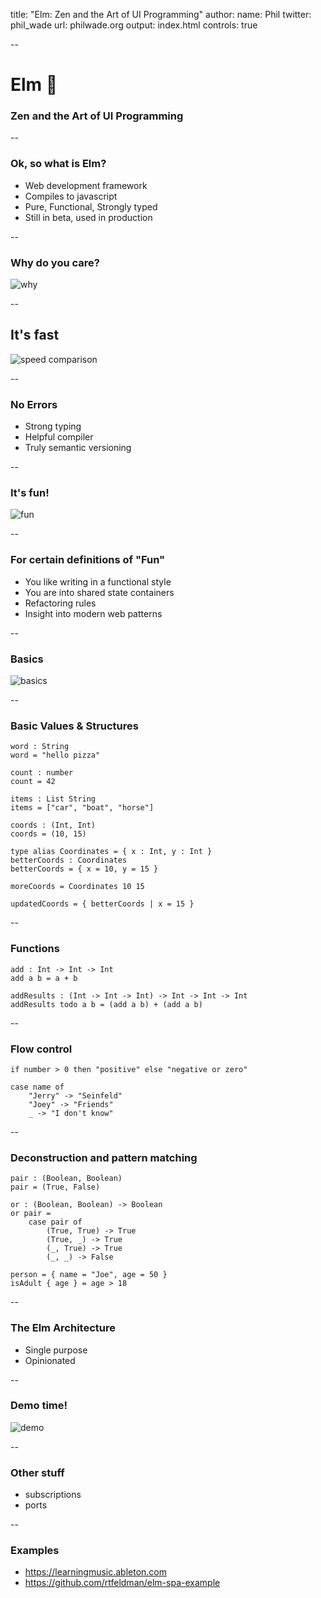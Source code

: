 title: "Elm: Zen and the Art of UI Programming"
author:
  name: Phil
  twitter: phil_wade
  url: philwade.org
output: index.html
controls: true

--

# Elm 🌳
### Zen and the Art of UI Programming

--

### Ok, so what is Elm?

* Web development framework
* Compiles to javascript
* Pure, Functional, Strongly typed
* Still in beta, used in production

--

### Why do you care?
![why](images/why.gif)

--

## It's fast

![speed comparison](images/speed.png)

--

### No Errors

* Strong typing
* Helpful compiler
* Truly semantic versioning

--

### It's fun!
![fun](images/fun.gif)

--

### For certain definitions of "Fun"
* You like writing in a functional style
* You are into shared state containers
* Refactoring rules
* Insight into modern web patterns

--

### Basics
![basics](images/basics.gif)

--

### Basic Values & Structures

    word : String
	word = "hello pizza"

	count : number
	count = 42

	items : List String
	items = ["car", "boat", "horse"]

	coords : (Int, Int)
	coords = (10, 15)

	type alias Coordinates = { x : Int, y : Int }
	betterCoords : Coordinates
	betterCoords = { x = 10, y = 15 }

	moreCoords = Coordinates 10 15

	updatedCoords = { betterCoords | x = 15 }

--

### Functions

	add : Int -> Int -> Int
	add a b = a + b

	addResults : (Int -> Int -> Int) -> Int -> Int -> Int
	addResults todo a b = (add a b) + (add a b)

--
### Flow control
    if number > 0 then "positive" else "negative or zero"

	case name of
		"Jerry" -> "Seinfeld"
		"Joey" -> "Friends"
		_ -> "I don't know"
--
### Deconstruction and pattern matching

	pair : (Boolean, Boolean)
	pair = (True, False)

	or : (Boolean, Boolean) -> Boolean
	or pair =
		case pair of
			(True, True) -> True
			(True, _) -> True
			(_, True) -> True
			(_, _) -> False

	person = { name = "Joe", age = 50 }
	isAdult { age } = age > 18

--
### The Elm Architecture
* Single purpose
* Opinionated

--
### Demo time!

![demo](images/demo.gif)

--
### Other stuff
- subscriptions
- ports

--
### Examples
- https://learningmusic.ableton.com
- https://github.com/rtfeldman/elm-spa-example
